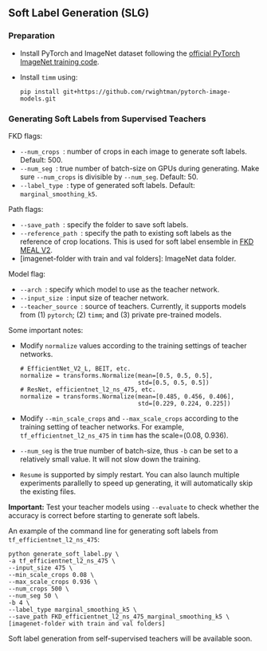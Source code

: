 
## Soft Label Generation (SLG)

### Preparation

- Install PyTorch and ImageNet dataset following the [official PyTorch ImageNet training code](https://github.com/pytorch/examples/tree/master/imagenet).
- Install `timm` using:

	```
	pip install git+https://github.com/rwightman/pytorch-image-models.git
	```


### Generating Soft Labels from Supervised Teachers

FKD flags:

- `--num_crops `: number of crops in each image to generate soft labels. Default: 500.
- `--num_seg `: true number of batch-size on GPUs during generating. Make sure `--num_crops` is divisible by `--num_seg`. Default: 50.
- `--label_type `: type of generated soft labels. Default: `marginal_smoothing_k5`.

Path flags:

- `--save_path `: specify the folder to save soft labels.
- `--reference_path `: specify the path to existing soft labels as the reference of crop locations. This is used for soft label ensemble in [FKD MEAL V2](https://github.com/szq0214/MEAL-V2).
- [imagenet-folder with train and val folders]: ImageNet data folder.

Model flag:

- `--arch `: specify which model to use as the teacher network.
- `--input_size `: input size of teacher network.
- `--teacher_source	`: source of teachers. Currently, it supports models from (1) `pytorch`; (2) `timm`; and (3) private pre-trained models.

Some important notes:

- Modify `normalize` values according to the training settings of teacher networks.

	```
    # EfficientNet_V2_L, BEIT, etc.
    normalize = transforms.Normalize(mean=[0.5, 0.5, 0.5],
                                     std=[0.5, 0.5, 0.5])            
    # ResNet, efficientnet_l2_ns_475, etc.
    normalize = transforms.Normalize(mean=[0.485, 0.456, 0.406],
                                     std=[0.229, 0.224, 0.225])
    ```

- Modify `--min_scale_crops` and `--max_scale_crops` according to the training setting of teacher networks. For example, `tf_efficientnet_l2_ns_475` in `timm` has the scale=(0.08, 0.936).
- `--num_seg` is the true number of batch-size, thus `-b` can be set to a relatively small value. It will not slow down the training.
- `Resume` is supported by simply restart. You can also launch multiple experiments parallelly to speed up generating, it will automatically skip the existing files.

**Important:** Test your teacher models using `--evaluate` to check whether the accuracy is correct before starting to generate soft labels.

An example of the command line for generating soft labels from `tf_efficientnet_l2_ns_475`:

```
python generate_soft_label.py \
-a tf_efficientnet_l2_ns_475 \
--input_size 475 \
--min_scale_crops 0.08 \
--max_scale_crops 0.936 \
--num_crops 500 \
--num_seg 50 \
-b 4 \
--label_type marginal_smoothing_k5 \
--save_path FKD_efficientnet_l2_ns_475_marginal_smoothing_k5 \
[imagenet-folder with train and val folders]
```

Soft label generation from self-supervised teachers will be available soon.

